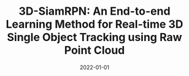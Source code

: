 ---
title: "3D-SiamRPN: An End-to-end Learning Method for Real-time 3D Single Object Tracking using Raw Point Cloud"
collection: publications
permalink: /publication/3d_siamrpn
excerpt: 'This paper is about the number 3. The number 4 is left for future work.'
date: 2022-01-01
venue: 'IEEE Sensors Journal'
paperurl: 'http://academicpages.github.io/files/3D-SiamRPN.pdf'
link: 'https://ieeexplore.ieee.org/document/9235506'
citation: 'Z. Fang, S. Zhou, Y. Cui and S. Scherer. &quot 3D-SiamRPN: An End-to-End Learning Method for Real-Time 3D Single Object Tracking Using Raw Point Cloud. &quot in IEEE Sensors Journal, vol. 21, no. 4, pp. 4995-5011, 15 Feb.15, 2021, doi: 10.1109/JSEN.2020.3033034.'
---